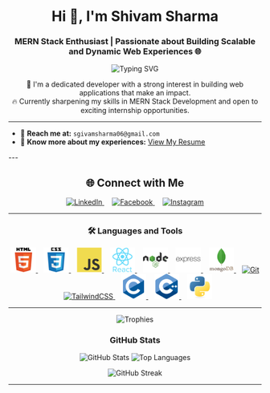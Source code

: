 <h1 align="center">Hi 👋, I'm Shivam Sharma</h1>
<h3 align="center">MERN Stack Enthusiast | Passionate about Building Scalable and Dynamic Web Experiences 🌐</h3>

<p align="center">
  <img src="https://readme-typing-svg.herokuapp.com?font=Fira+Code&size=24&pause=1000&center=true&vCenter=true&width=500&lines=Full-Stack+Developer;MERN+Stack;Tech+Enthusiast+%F0%9F%9A%80" alt="Typing SVG" />
</p>



<p align="center">
  🚀 I'm a dedicated developer with a strong interest in building web applications that make an impact.<br/>
  🔥 Currently sharpening my skills in MERN Stack Development and open to exciting internship opportunities.
</p>

---

- 📧 **Reach me at:** `sgivamsharma06@gmail.com`
- 📄 **Know more about my experiences:** [View My Resume](https://drive.google.com/file/d/1_AD57EfaQPbzV3Xb6pKtPI93jGrxDFFq/view?usp=sharing)

---<h2 align="center">🌐 Connect with Me</h2>
<p align="center">
  <a href="https://linkedin.com/in/shivam-sharma-081b27279" target="_blank">
    <img src="https://skillicons.dev/icons?i=linkedin" height="50" width="50" alt="LinkedIn" style="transition: transform 0.3s ease-in-out;" onmouseover="this.style.transform='scale(1.1)'" onmouseout="this.style.transform='scale(1)'"/>
  </a>
  &nbsp;&nbsp;&nbsp;
  <a href="https://facebook.com/profile.php?id=100089508653170" target="_blank">
    <img src="https://skillicons.dev/icons?i=facebook" height="50" width="50" alt="Facebook" style="transition: transform 0.3s ease-in-out;" onmouseover="this.style.transform='scale(1.1)'" onmouseout="this.style.transform='scale(1)'"/>
  </a>
  &nbsp;&nbsp;&nbsp;
  <a href="https://instagram.com/shivamsharma6842" target="_blank">
    <img src="https://skillicons.dev/icons?i=instagram" height="50" width="50" alt="Instagram" style="transition: transform 0.3s ease-in-out;" onmouseover="this.style.transform='scale(1.1)'" onmouseout="this.style.transform='scale(1)'"/>
  </a>
</p>


---
<h3 align="center">🛠️ Languages and Tools</h3>

<p align="center">
  <a href="https://developer.mozilla.org/en-US/docs/Web/HTML" target="_blank">
    <img src="https://raw.githubusercontent.com/devicons/devicon/master/icons/html5/html5-original-wordmark.svg" alt="HTML5" width="50" height="50" style="transition: transform 0.3s ease-in-out;" onmouseover="this.style.transform='scale(1.2)'" onmouseout="this.style.transform='scale(1)'"/>
  </a>
  &nbsp;&nbsp;
  <a href="https://developer.mozilla.org/en-US/docs/Web/CSS" target="_blank">
    <img src="https://raw.githubusercontent.com/devicons/devicon/master/icons/css3/css3-original-wordmark.svg" alt="CSS3" width="50" height="50" style="transition: transform 0.3s ease-in-out;" onmouseover="this.style.transform='scale(1.2)'" onmouseout="this.style.transform='scale(1)'"/>
  </a>
  &nbsp;&nbsp;
  <a href="https://developer.mozilla.org/en-US/docs/Web/JavaScript" target="_blank">
    <img src="https://raw.githubusercontent.com/devicons/devicon/master/icons/javascript/javascript-original.svg" alt="JavaScript" width="50" height="50" style="transition: transform 0.3s ease-in-out;" onmouseover="this.style.transform='scale(1.2)'" onmouseout="this.style.transform='scale(1)'"/>
  </a>
  &nbsp;&nbsp;
  <a href="https://reactjs.org/" target="_blank">
    <img src="https://raw.githubusercontent.com/devicons/devicon/master/icons/react/react-original-wordmark.svg" alt="React" width="50" height="50" style="transition: transform 0.3s ease-in-out;" onmouseover="this.style.transform='scale(1.2)'" onmouseout="this.style.transform='scale(1)'"/>
  </a>
  &nbsp;&nbsp;
  <a href="https://nodejs.org/" target="_blank">
    <img src="https://raw.githubusercontent.com/devicons/devicon/master/icons/nodejs/nodejs-original-wordmark.svg" alt="Node.js" width="50" height="50" style="transition: transform 0.3s ease-in-out;" onmouseover="this.style.transform='scale(1.2)'" onmouseout="this.style.transform='scale(1)'"/>
  </a>
  &nbsp;&nbsp;
  <a href="https://expressjs.com/" target="_blank">
    <img src="https://raw.githubusercontent.com/devicons/devicon/master/icons/express/express-original-wordmark.svg" alt="Express.js" width="50" height="50" style="transition: transform 0.3s ease-in-out;" onmouseover="this.style.transform='scale(1.2)'" onmouseout="this.style.transform='scale(1)'"/>
  </a>
  &nbsp;&nbsp;
  <a href="https://www.mongodb.com/" target="_blank">
    <img src="https://raw.githubusercontent.com/devicons/devicon/master/icons/mongodb/mongodb-original-wordmark.svg" alt="MongoDB" width="50" height="50" style="transition: transform 0.3s ease-in-out;" onmouseover="this.style.transform='scale(1.2)'" onmouseout="this.style.transform='scale(1)'"/>
  </a>
  &nbsp;&nbsp;
  <a href="https://git-scm.com/" target="_blank">
    <img src="https://www.vectorlogo.zone/logos/git-scm/git-scm-icon.svg" alt="Git" width="50" height="50" style="transition: transform 0.3s ease-in-out;" onmouseover="this.style.transform='scale(1.2)'" onmouseout="this.style.transform='scale(1)'"/>
  </a>
  &nbsp;&nbsp;
  <a href="https://tailwindcss.com/" target="_blank">
    <img src="https://www.vectorlogo.zone/logos/tailwindcss/tailwindcss-icon.svg" alt="TailwindCSS" width="50" height="50" style="transition: transform 0.3s ease-in-out;" onmouseover="this.style.transform='scale(1.2)'" onmouseout="this.style.transform='scale(1)'"/>
  </a>
  &nbsp;&nbsp;
  <a href="https://www.cprogramming.com/" target="_blank">
    <img src="https://raw.githubusercontent.com/devicons/devicon/master/icons/c/c-original.svg" alt="C" width="50" height="50" style="transition: transform 0.3s ease-in-out;" onmouseover="this.style.transform='scale(1.2)'" onmouseout="this.style.transform='scale(1)'"/>
  </a>
  &nbsp;&nbsp;
  <a href="https://www.w3schools.com/cpp/" target="_blank">
    <img src="https://raw.githubusercontent.com/devicons/devicon/master/icons/cplusplus/cplusplus-original.svg" alt="C++" width="50" height="50" style="transition: transform 0.3s ease-in-out;" onmouseover="this.style.transform='scale(1.2)'" onmouseout="this.style.transform='scale(1)'"/>
  </a>
  &nbsp;&nbsp;
  <a href="https://www.python.org/" target="_blank">
    <img src="https://raw.githubusercontent.com/devicons/devicon/master/icons/python/python-original.svg" alt="Python" width="50" height="50" style="transition: transform 0.3s ease-in-out;" onmouseover="this.style.transform='scale(1.2)'" onmouseout="this.style.transform='scale(1)'"/>
  </a>
</p>


---


<p align="center">
  <img src="https://github-profile-trophy.vercel.app/?username=sharmashivam23&theme=algolia&no-frame=true&margin-w=15&margin-h=15" alt="Trophies" />
</p>

<h3 align="center">GitHub Stats</h3>
<p align="center">
  <img src="https://github-readme-stats.vercel.app/api?username=sharmashivam23&show_icons=true&theme=radical" alt="GitHub Stats" />
  <img src="https://github-readme-stats.vercel.app/api/top-langs/?username=sharmashivam23&layout=compact&theme=radical" alt="Top Languages" />
</p>

<p align="center">
  <img src="https://github-readme-streak-stats.herokuapp.com/?user=sharmashivam23&theme=radical" alt="GitHub Streak" />
</p>


---

